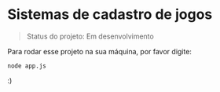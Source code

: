 <h1>Sistemas de cadastro de jogos</h1>

> Status do projeto: Em desenvolvimento

Para rodar esse projeto na sua máquina, por favor digite:

````
node app.js
````

:)